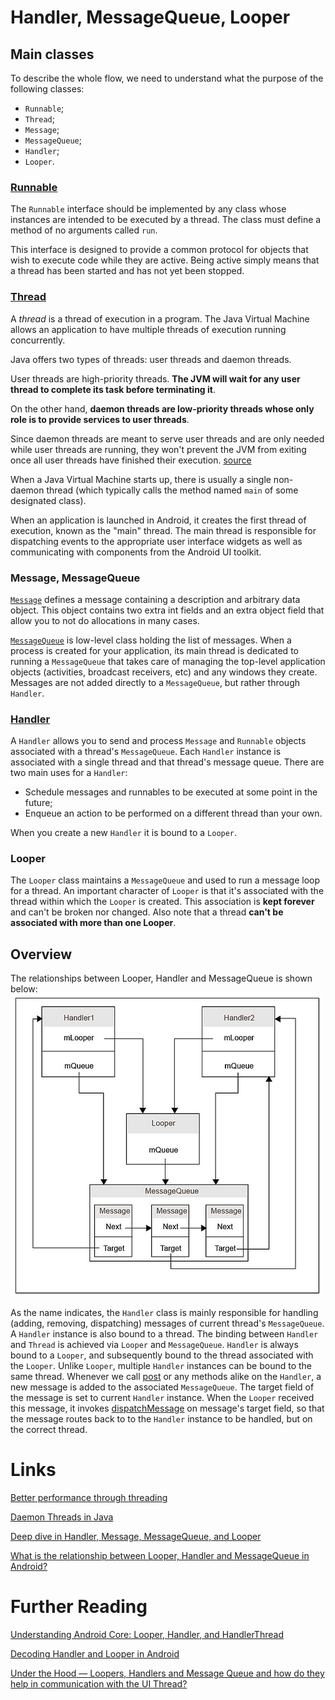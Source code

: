 # Handler, MessageQueue, Looper

## Main classes
To describe the whole flow, we need to understand what the purpose of the following classes:
- `Runnable`;
- `Thread`;
- `Message`;
- `MessageQueue`;
- `Handler`;
- `Looper`.

### [Runnable](https://developer.android.com/reference/java/lang/Runnable)
The `Runnable` interface should be implemented by any class whose instances are intended to be executed by a thread. The class must define a method of no arguments called `run`.

This interface is designed to provide a common protocol for objects that wish to execute code while they are active. Being active simply means that a thread has been started and has not yet been stopped.

### [Thread](https://developer.android.com/reference/java/lang/Thread)
A *thread* is a thread of execution in a program. The Java Virtual Machine allows an application to have multiple threads of execution running concurrently.

Java offers two types of threads: user threads and daemon threads.

User threads are high-priority threads. **The JVM will wait for any user thread to complete its task before terminating it**.

On the other hand, **daemon threads are low-priority threads whose only role is to provide services to user threads**.

Since daemon threads are meant to serve user threads and are only needed while user threads are running, they won't prevent the JVM from exiting once all user threads have finished their execution. [source](https://www.baeldung.com/java-daemon-thread#difference-between-daemon-and-user-threads)

When a Java Virtual Machine starts up, there is usually a single non-daemon thread (which typically calls the method named `main` of some designated class). 

When an application is launched in Android, it creates the first thread of execution, known as the "main" thread. The main thread is responsible for dispatching events to the appropriate user interface widgets as well as communicating with components from the Android UI toolkit.

### Message, MessageQueue
[`Message`](https://developer.android.com/reference/android/os/Message) defines a message containing a description and arbitrary data object. This object contains two extra int fields and an extra object field that allow you to not do allocations in many cases.

[`MessageQueue`](https://developer.android.com/reference/android/os/MessageQueue) is low-level class holding the list of messages. When a process is created for your application, its main thread is dedicated to running a `MessageQueue` that takes care of managing the top-level application objects (activities, broadcast receivers, etc) and any windows they create. Messages are not added directly to a `MessageQueue`, but rather through `Handler`. 

### [Handler](https://developer.android.com/reference/android/os/Handler)
A `Handler` allows you to send and process `Message` and `Runnable` objects associated with a thread's `MessageQueue`. Each `Handler` instance is associated with a single thread and that thread's message queue. There are two main uses for a `Handler`:
- Schedule messages and runnables to be executed at some point in the future;
- Enqueue an action to be performed on a different thread than your own.

When you create a new `Handler` it is bound to a `Looper`.

### Looper
The `Looper` class maintains a `MessageQueue` and used to run a message loop for a thread. An important character of `Looper` is that it's associated with the thread within which the `Looper` is created. This association is **kept forever** and can't be broken nor changed. Also note that a thread **can't be associated with more than one Looper**.

## Overview 
The relationships between Looper, Handler and MessageQueue is shown below:
![](./res/handler_looper_message.jpeg "Overview")

As the name indicates, the `Handler` class is mainly responsible for handling (adding, removing, dispatching) messages of current thread's `MessageQueue`. A `Handler` instance is also bound to a thread. The binding between `Handler` and `Thread` is achieved via `Looper` and `MessageQueue`.
 `Handler` is always bound to a `Looper`, and subsequently bound to the thread associated with the `Looper`. Unlike `Looper`, multiple `Handler` instances can be bound to the same thread. Whenever we call [post](https://developer.android.com/reference/android/os/Handler.html#post%28java.lang.Runnable%29) or any methods alike on the `Handler`, a new message is added to the associated `MessageQueue`. The target field of the message is set to current `Handler` instance.  When the `Looper` received this message, it invokes [dispatchMessage](https://developer.android.com/reference/android/os/Handler.html#dispatchMessage%28android.os.Message%29) on message's target field, so that the message routes back to to the `Handler` instance to be handled, but on the correct thread. 

# Links
[Better performance through threading](https://developer.android.com/topic/performance/threads)

[Daemon Threads in Java](https://www.baeldung.com/java-daemon-thread)

[Deep dive in Handler, Message, MessageQueue, and Looper](https://medium.com/@iamatul_k/deep-dive-in-handler-message-messagequeue-and-looper-7ee10eab4716)

[What is the relationship between Looper, Handler and MessageQueue in Android?](https://stackoverflow.com/a/12878111)

# Further Reading
[Understanding Android Core: Looper, Handler, and HandlerThread](https://janisharali.com/blog/android-core-looper-handler-and-handlerthread-bd54d69fe91a)

[Decoding Handler and Looper in Android](https://proandroiddev.com/decoding-handler-and-looper-in-android-d4f3f2449513)

[Under the Hood — Loopers, Handlers and Message Queue and how do they help in communication with the UI Thread?](https://proandroiddev.com/where-do-loopers-handlers-and-message-queue-come-from-and-how-do-they-help-in-communication-with-6eee4557fe55)
